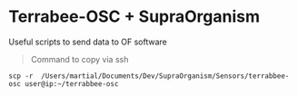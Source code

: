 # Terrabee-OSC + SupraOrganism
Useful scripts to send data to OF software

> Command to copy via ssh

    scp -r  /Users/martial/Documents/Dev/SupraOrganism/Sensors/terrabbee-osc user@ip:~/terrabbee-osc
